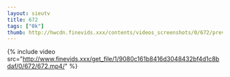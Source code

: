 ```yaml
--- 
layout: sieutv
title: 672
tags: ["0k"]
thumb: http://hwcdn.finevids.xxx/contents/videos_screenshots/0/672/preview.mp4.jpg
---
```

{% include video src="http://www.finevids.xxx/get_file/1/9080c161b8416d3048432bf4d1c8bdaf/0/672/672.mp4/" %} 
